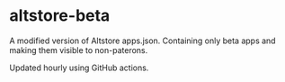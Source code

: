 # altstore-beta
A modified version of Altstore apps.json. Containing only beta apps and making them visible to non-paterons.

Updated hourly using GitHub actions.
